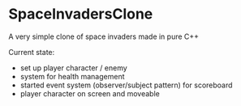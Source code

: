 # SpaceInvadersClone
A very simple clone of space invaders made in pure C++

Current state: 

- set up player character / enemy
- system for health management
- started event system (observer/subject pattern) for scoreboard
- player character on screen and moveable
